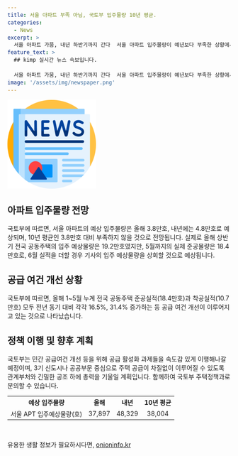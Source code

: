 ```yaml
---
title: 서울 아파트 부족 아님, 국토부 입주물량 10년 평균.
categories:
  - News
excerpt: >
  서울 아파트 가뭄, 내년 하반기까지 간다  서울 아파트 입주물량이 예년보다 부족한 상황에서, 정부는 민간 공급여건 개선 및 3기 신도시 등을 통해 주택 공급 활성화를 총력으로 추진할 예정이다. 공급 여건의 개선으로 실적이 상승한 점을 감안하면, 앞으로도 주택 시장에 대한 긍정적인 전망이 나타날 것으로 예상된다.
feature_text: >
  ## kimp 실시간 뉴스 속보입니다.

  서울 아파트 가뭄, 내년 하반기까지 간다  서울 아파트 입주물량이 예년보다 부족한 상황에서, 정부는 민간 공급여건 개선 및 3기 신도시 등을 통해 주택 공급 활성화를 총력으로 추진할 예정이다. 공급 여건의 개선으로 실적이 상승한 점을 감안하면, 앞으로도 주택 시장에 대한 긍정적인 전망이 나타날 것으로 예상된다.
image: '/assets/img/newspaper.png'
---
```


<p><img src="/assets/img/newspaper.png" alt="kimplant 속보" /></p>

<h2 data-ke-size="size26">아파트 입주물량 전망</h2>

<p>국토부에 따르면, 서울 아파트의 예상 입주물량은 올해 3.8만호, 내년에는 4.8만호로 예상되며, 10년 평균인 3.8만호 대비 부족하지 않을 것으로 전망됩니다. 실제로 올해 상반기 전국 공동주택의 입주 예상물량은 19.2만호였지만, 5월까지의 실제 준공물량은 18.4만호로, 6월 실적을 더할 경우 기사의 입주 예상물량을 상회할 것으로 예상됩니다.</p>

<h2 data-ke-size="size26">공급 여건 개선 상황</h2>

<p>국토부에 따르면, 올해 1~5월 누계 전국 공동주택 준공실적(18.4만호)과 착공실적(10.7만호) 모두 전년 동기 대비 각각 16.5%, 31.4% 증가하는 등 공급 여건 개선이 이루어지고 있는 것으로 나타났습니다.</p>

<h2 data-ke-size="size26">정책 이행 및 향후 계획</h2>

<p>국토부는 민간 공급여건 개선 등을 위해 공급 활성화 과제들을 속도감 있게 이행해나갈 예정이며, 3기 신도시나 공공부문 중심으로 주택 공급이 차질없이 이루어질 수 있도록 관계부처와 긴밀한 공조 하에 총력을 기울일 계획입니다. 함께하여 국토부 주택정책과로 문의할 수 있습니다. </p>

<table>
    <tr>
        <th>예상 입주물량</th>
        <th>올해</th>
        <th>내년</th>
        <th>10년 평균</th>
    </tr>
    <tr>
        <td style="text-align: center; height: 17px;">서울 APT 입주예상물량(호)</td>
        <td style="text-align: center; height: 17px;">37,897</td>
        <td style="text-align: center; height: 17px;">48,329</td>
        <td style="text-align: center; height: 17px;">38,004</td>
    </tr>
</table>

<p data-ke-size="size16">&nbsp;</p>
유용한 생활 정보가 필요하시다면, <a href="https://onioninfo.kr" rel="dofollow">onioninfo.kr</a>


